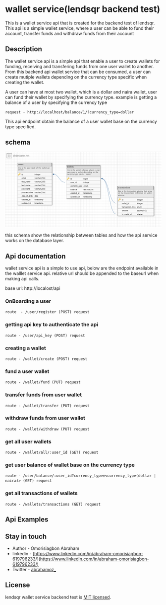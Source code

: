 # wallet service(lendsqr backend test)

This is a wallet service api that is created for the backend test of lendsqr. This api is a simple wallet service, where a user can be able to fund their account, transfer funds and withdraw funds from their account

  <!--[![Backers on Open Collective](https://opencollective.com/nest/backers/badge.svg)](https://opencollective.com/nest#backer)
  [![Sponsors on Open Collective](https://opencollective.com/nest/sponsors/badge.svg)](https://opencollective.com/nest#sponsor)-->

## Description

The wallet service api is a simple api that enable a user to create wallets for funding, receiving and transfering funds from one user wallet to another. From this backend api wallet service that can be consumed, a user can create mutiple wallets depending on the currency type specific when creating the wallet.

A user can have at most two wallet, which is a dollar and naira wallet, user can fund their wallet by specifying the currency type. example is getting a balance of a user by specifying the currency type

```
request - http://localhost/balance/1/?currency_type=dollar
```

This api endpoint obtain the balance of a user wallet base on the currency type specified.

## schema

![alt text](wallet_service_schema.png)

this schema show the relationship between tables and how the api service works on the database layer.

## Api documentation

wallet service api is a simple to use api, below are the endpoint available in the walllet service api. relative url should be appended to the baseurl when making api calls.

base url: http://localost/api

### OnBoarding a user

```
route  - /user/register (POST) request
```

### getting api key to authenticate the api

```
route - /user/api_key (POST) request
```

### creating a wallet

```
route - /wallet/create (POST) request
```

### fund a user wallet

```
route - /wallet/fund (PUT) request
```

### transfer funds from user wallet

```
route - /wallet/transfer (PUT) request
```

### withdraw funds from user wallet

```
route - /wallet/withdraw (PUT) request
```

### get all user wallets

```
route - /wallet/all/:user_id (GET) request
```

### get user balance of wallet base on the currency type

```
route - /user/balance/:user_id?currency_type=<currency_type(dollar | naira)> (GET) request
```

### get all transactions of wallets

```
route - /wallets/transactions (GET) request
```

## Api Examples

## Stay in touch

- Author - Omorisiagbon Abraham
- linkedin - [https://www.linkedin.com/in/abraham-omorisiagbon-619796233/](https://www.linkedin.com/in/abraham-omorisiagbon-619796233/)
- Twitter - [abrahamoz\_](https://x.com/abrahamoz_)

## License

lendsqr wallet service backend test is [MIT licensed](LICENSE).
